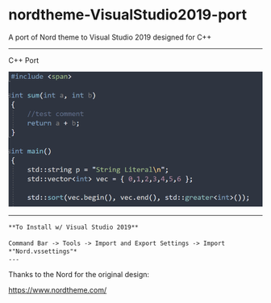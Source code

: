 # nordtheme-VisualStudio2019-port
A port of Nord theme to Visual Studio 2019 designed for C++

--- 

C++ Port

![](/images/nord.png)

---
```
**To Install w/ Visual Studio 2019**

Command Bar -> Tools -> Import and Export Settings -> Import *"Nord.vssettings"*
---
```

Thanks to the Nord for the original design: 

https://www.nordtheme.com/

